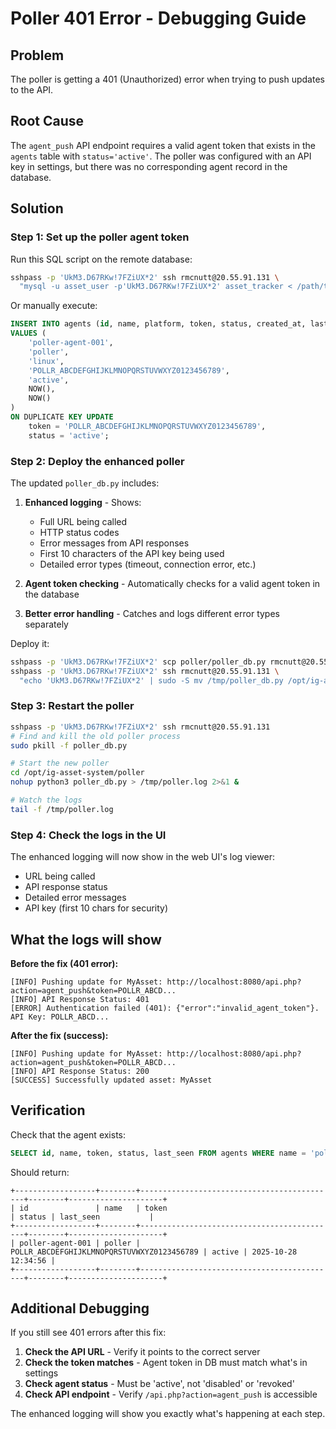 # Poller 401 Error - Debugging Guide

## Problem
The poller is getting a 401 (Unauthorized) error when trying to push updates to the API.

## Root Cause
The `agent_push` API endpoint requires a valid agent token that exists in the `agents` table with `status='active'`. The poller was configured with an API key in settings, but there was no corresponding agent record in the database.

## Solution

### Step 1: Set up the poller agent token

Run this SQL script on the remote database:

```bash
sshpass -p 'UkM3.D67RKw!7FZiUX*2' ssh rmcnutt@20.55.91.131 \
  "mysql -u asset_user -p'UkM3.D67RKw!7FZiUX*2' asset_tracker < /path/to/setup_poller_agent.sql"
```

Or manually execute:
```sql
INSERT INTO agents (id, name, platform, token, status, created_at, last_seen)
VALUES (
    'poller-agent-001',
    'poller',
    'linux',
    'POLLR_ABCDEFGHIJKLMNOPQRSTUVWXYZ0123456789',
    'active',
    NOW(),
    NOW()
)
ON DUPLICATE KEY UPDATE
    token = 'POLLR_ABCDEFGHIJKLMNOPQRSTUVWXYZ0123456789',
    status = 'active';
```

### Step 2: Deploy the enhanced poller

The updated `poller_db.py` includes:

1. **Enhanced logging** - Shows:
   - Full URL being called
   - HTTP status codes
   - Error messages from API responses
   - First 10 characters of the API key being used
   - Detailed error types (timeout, connection error, etc.)

2. **Agent token checking** - Automatically checks for a valid agent token in the database

3. **Better error handling** - Catches and logs different error types separately

Deploy it:
```bash
sshpass -p 'UkM3.D67RKw!7FZiUX*2' scp poller/poller_db.py rmcnutt@20.55.91.131:/tmp/
sshpass -p 'UkM3.D67RKw!7FZiUX*2' ssh rmcnutt@20.55.91.131 \
  "echo 'UkM3.D67RKw!7FZiUX*2' | sudo -S mv /tmp/poller_db.py /opt/ig-asset-system/poller/poller_db.py"
```

### Step 3: Restart the poller

```bash
sshpass -p 'UkM3.D67RKw!7FZiUX*2' ssh rmcnutt@20.55.91.131
# Find and kill the old poller process
sudo pkill -f poller_db.py

# Start the new poller
cd /opt/ig-asset-system/poller
nohup python3 poller_db.py > /tmp/poller.log 2>&1 &

# Watch the logs
tail -f /tmp/poller.log
```

### Step 4: Check the logs in the UI

The enhanced logging will now show in the web UI's log viewer:
- URL being called
- API response status
- Detailed error messages
- API key (first 10 chars for security)

## What the logs will show

**Before the fix (401 error):**
```
[INFO] Pushing update for MyAsset: http://localhost:8080/api.php?action=agent_push&token=POLLR_ABCD...
[INFO] API Response Status: 401
[ERROR] Authentication failed (401): {"error":"invalid_agent_token"}. API Key: POLLR_ABCD...
```

**After the fix (success):**
```
[INFO] Pushing update for MyAsset: http://localhost:8080/api.php?action=agent_push&token=POLLR_ABCD...
[INFO] API Response Status: 200
[SUCCESS] Successfully updated asset: MyAsset
```

## Verification

Check that the agent exists:
```sql
SELECT id, name, token, status, last_seen FROM agents WHERE name = 'poller';
```

Should return:
```
+------------------+--------+--------------------------------------------+--------+---------------------+
| id               | name   | token                                      | status | last_seen           |
+------------------+--------+--------------------------------------------+--------+---------------------+
| poller-agent-001 | poller | POLLR_ABCDEFGHIJKLMNOPQRSTUVWXYZ0123456789 | active | 2025-10-28 12:34:56 |
+------------------+--------+--------------------------------------------+--------+---------------------+
```

## Additional Debugging

If you still see 401 errors after this fix:

1. **Check the API URL** - Verify it points to the correct server
2. **Check the token matches** - Agent token in DB must match what's in settings
3. **Check agent status** - Must be 'active', not 'disabled' or 'revoked'
4. **Check API endpoint** - Verify `/api.php?action=agent_push` is accessible

The enhanced logging will show you exactly what's happening at each step.

